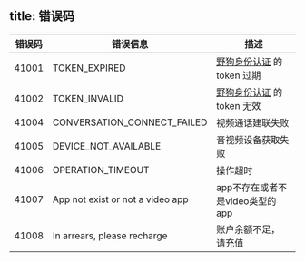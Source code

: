 
title: 错误码
---

| 错误码 | 错误信息                       | 描述                                                 |
| ----- | ----------------------------- | --------------------------------------------------- |
| 41001 | TOKEN_EXPIRED                 | [野狗身份认证](/auth/Web/index.html) 的 token 过期 |
| 41002 | TOKEN_INVALID                 | [野狗身份认证](/auth/Web/index.html) 的 token 无效 |
| 41004 | CONVERSATION_CONNECT_FAILED   | 视频通话建联失败                                  |
| 41005 | DEVICE_NOT_AVAILABLE          | 音视频设备获取失败                                     |
| 41006 | OPERATION_TIMEOUT             | 操作超时                                              |
| 41007 | App not exist or not a video app       | app不存在或者不是video类型的app                                    |
| 41008 | In arrears, please recharge            | 账户余额不足， 请充值                                              |